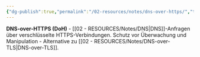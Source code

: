 ```yaml
---
{"dg-publish":true,"permalink":"/02-resources/notes/dns-over-https/","tags":["netzwerk/dns/verschlüsselung","sicherheit/privatsphäre","netzwerk/dns","it-sicherheit"],"noteIcon":"","updated":"2025-09-05T10:14:23.850+02:00"}
---
```



**DNS-over-HTTPS (DoH)** - [[02 - RESOURCES/Notes/DNS\|DNS]]-Anfragen über verschlüsselte HTTPS-Verbindungen.
Schutz vor Überwachung und Manipulation - Alternative zu [[02 - RESOURCES/Notes/DNS-over-TLS\|DNS-over-TLS]].